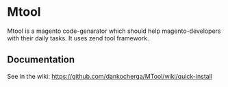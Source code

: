 Mtool
=======

Mtool is a magento code-genarator which should help magento-developers with their daily tasks. It uses zend tool framework.

Documentation
------------
See in the wiki: 
https://github.com/dankocherga/MTool/wiki/quick-install
